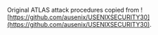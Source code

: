Original ATLAS attack procedures copied from ![https://github.com/ausenix/USENIXSECURITY30](https://github.com/ausenix/USENIXSECURITY30).